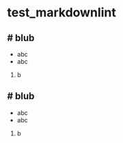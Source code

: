 # test_markdownlint







  ## # blub
  * abc
  * abc
  1. b








  ## # blub
  * abc
  * abc
  1. b



